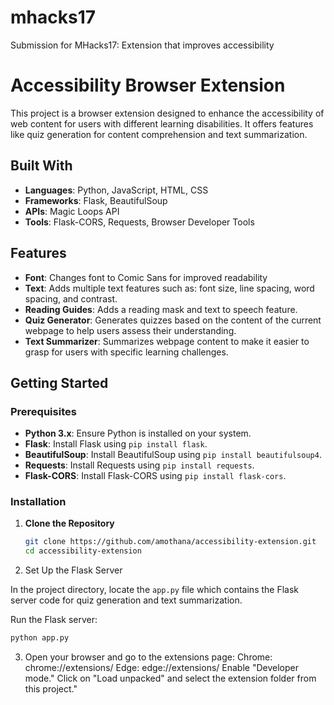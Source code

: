 # mhacks17
Submission for MHacks17: Extension that improves accessibility
# Accessibility Browser Extension

This project is a browser extension designed to enhance the accessibility of web content for users with different learning disabilities. It offers features like quiz generation for content comprehension and text summarization.

## Built With
- **Languages**: Python, JavaScript, HTML, CSS
- **Frameworks**: Flask, BeautifulSoup
- **APIs**: Magic Loops API 
- **Tools**: Flask-CORS, Requests, Browser Developer Tools

## Features
- **Font**: Changes font to Comic Sans for improved readability
- **Text**: Adds multiple text features such as: font size, line spacing, word spacing, and contrast.
- **Reading Guides**: Adds a reading mask and text to speech feature. 
- **Quiz Generator**: Generates quizzes based on the content of the current webpage to help users assess their understanding.
- **Text Summarizer**: Summarizes webpage content to make it easier to grasp for users with specific learning challenges.

## Getting Started
### Prerequisites
- **Python 3.x**: Ensure Python is installed on your system.
- **Flask**: Install Flask using `pip install flask`.
- **BeautifulSoup**: Install BeautifulSoup using `pip install beautifulsoup4`.
- **Requests**: Install Requests using `pip install requests`.
- **Flask-CORS**: Install Flask-CORS using `pip install flask-cors`.

### Installation
1. **Clone the Repository**
   ```bash
   git clone https://github.com/amothana/accessibility-extension.git
   cd accessibility-extension
2. Set Up the Flask Server

In the project directory, locate the `app.py` file which contains the Flask server code for quiz generation and text summarization.

Run the Flask server:
  ``` bash
  python app.py
  ```

3. Open your browser and go to the extensions page:
  Chrome: chrome://extensions/
  Edge: edge://extensions/
  Enable "Developer mode."
  Click on "Load unpacked" and select the extension folder from this project."
